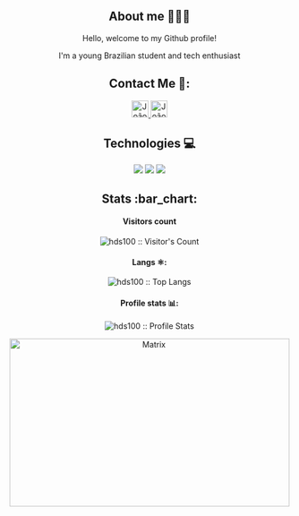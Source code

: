 <h2 align="center">About me 👨🏻‍💻 </h2>

<p align="center">
Hello, welcome to my Github profile!
<p align="center">
I'm a young Brazilian student and tech enthusiast

</p>

<h2 align="center">Contact Me 💼:</h2>

<p align="center">

  <a href="https://www.linkedin.com/in/jo%C3%A3o-pedro-da-silva-8ab801284/">
    <img src="https://www.vectorlogo.zone/logos/linkedin/linkedin-icon.svg" alt="João Pedro H. LinkedIn Profile" height="30" width="30">
  </a>

  <a href="workph@protonmail.com/">
    <img src="https://www.vectorlogo.zone/logos/protonmail/protonmail-ar21.svg" alt="João Pedro H. Protonmail Contact" height="30" width="30">
  </a>
</p>

<h2 align="center">Technologies 💻</h2>

<p align="center">
  <a>
    <img src="https://www.vectorlogo.zone/logos/wordpress/wordpress-ar21.svg">
  </a>

  <a>
    <img src="https://www.vectorlogo.zone/logos/mysql/mysql-ar21.svg">
  </a>

  <a>
    <img src="https://www.vectorlogo.zone/logos/python/python-horizontal.svg">
  </a>
</p>

<h2 align="center">Stats :bar_chart:</h2>

<h4 align="center"> Visitors count</h4>

<p align="center"><img src="https://profile-counter.glitch.me/{hds100}/count.svg" alt="hds100 :: Visitor's Count" /></p>

<h4 align="center">Langs ⚛️:</h4>

<p align="center"><img src="https://github-readme-stats-sigma-five.vercel.app/api/top-langs/?username=hds100&langs_count=10&theme=tokyonight&layout=compact" alt="hds100 :: Top Langs" /></p>

<h4 align="center">Profile stats 📊:</h4>

<p align="center"><img src="https://github-readme-stats-sigma-five.vercel.app/api?username=hds100&show_icons=true&theme=cobalt" alt="hds100 :: Profile Stats" /></p>

<p align="center"><img src="https://tenor.com/pt-BR/view/the-matrix-reloaded-matrix-reloaded-neo-keanu-reeves-gif-4011236.gif" alt="Matrix" height="300" width="500"></p>

